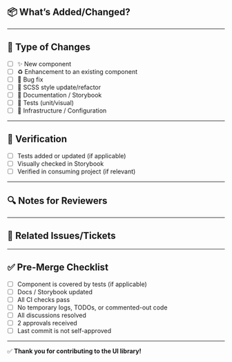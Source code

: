 ## 📦 What’s Added/Changed?

<!-- Briefly describe what this Pull Request does. For example:
- Added Button component
- Fixed prop issue in TextField
- Updated styles for Modal component
-->

---

## 🧱 Type of Changes

- [ ] ✨ New component
- [ ] ♻️ Enhancement to an existing component
- [ ] 🐛 Bug fix
- [ ] 🎨 SCSS style update/refactor
- [ ] 📖 Documentation / Storybook
- [ ] 🧪 Tests (unit/visual)
- [ ] 🧰 Infrastructure / Configuration

---

## 🧪 Verification

- [ ] Tests added or updated (if applicable)
- [ ] Visually checked in Storybook
- [ ] Verified in consuming project (if relevant)

---

## 🔍 Notes for Reviewers

<!-- Include any technical details or areas of the code you’d like reviewers to focus on -->

---

## 🔗 Related Issues/Tickets

<!-- Example: Closes #123 or Related to #456 -->

---

## ✅ Pre-Merge Checklist

- [ ] Component is covered by tests (if applicable)
- [ ] Docs / Storybook updated
- [ ] All CI checks pass
- [ ] No temporary logs, TODOs, or commented-out code
- [ ] All discussions resolved
- [ ] 2 approvals received
- [ ] Last commit is not self-approved

---

✅ **Thank you for contributing to the UI library!**
